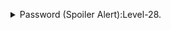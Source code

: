 <p>
<details>
<summary>Password (Spoiler Alert):Level-28.</summary>
<pre><code></code>AVanL161y9rsbcJIsFHuw35rjaOM19nR</pre>
</details>
</p>
